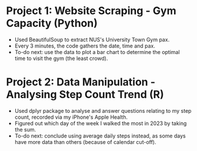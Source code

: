 # Project 1: Website Scraping - Gym Capacity (Python)
- Used BeautifulSoup to extract NUS's University Town Gym pax.
- Every 3 minutes, the code gathers the date, time and pax.
- To-do next: use the data to plot a bar chart to determine the optimal time to visit the gym (the least crowd).

# Project 2: Data Manipulation - Analysing Step Count Trend (R)
- Used dplyr package to analyse and answer questions relating to my step count, recorded via my iPhone's Apple Health.
- Figured out which day of the week I walked the most in 2023 by taking the sum.
- To-do next: conclude using average daily steps instead, as some days have more data than others (because of calendar cut-off).

